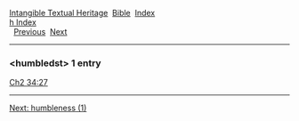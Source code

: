 [Intangible Textual Heritage](../../index)  [Bible](../index) 
[Index](index)   
[h Index](_h_)  
  [Previous](c05638)  [Next](c05640) 

------------------------------------------------------------------------

### &lt;humbledst&gt; 1 entry

[Ch2 34:27](../kjv/ch2034.htm#027)  

------------------------------------------------------------------------

[Next: humbleness (1)](c05640)
